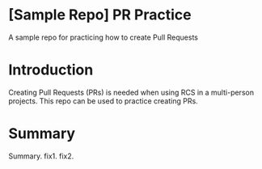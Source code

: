# [Sample Repo] PR Practice
A sample repo for practicing how to create Pull Requests

# Introduction
Creating Pull Requests (PRs) is needed when using RCS in a multi-person
projects. This repo can be used to practice creating PRs.

# Summary
Summary. 
fix1.
fix2.
